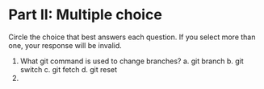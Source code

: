# Part II: Multiple choice

Circle the choice that best answers each question. If you select more than one, your response will be invalid.

1. What git command is used to change branches?
   a. git branch <name>
   b. git switch
   c. git fetch
   d. git reset
2. 

